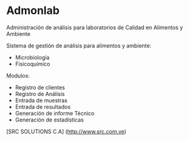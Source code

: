 # Admonlab
Administración de análisis para laboratorios de Calidad en Alimentos y Ambiente

Sistema de gestión de análisis para alimentos y ambiente:
  - Microbiología
  - Fisicoquímico

Modulos:
- Registro de clientes
- Registro de Análisis
- Entrada de muestras
- Entrada de resultados
- Generación de informe Técnico
- Generación de estadísticas

[SRC SOLUTIONS C.A] (http://www.src.com.ve)
